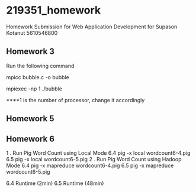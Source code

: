 # 219351_homework
Homework Submission for Web Application Development for Supason Kotanut 5610546800
## Homework 3
Run the following command

mpicc bubble.c -o bubble

mpiexec -np 1 ./bubble

****1 is the number of processor, change it accordingly
## Homework 5

## Homework 6

1 . Run Pig Word Count using Local Mode
    6.4  pig -x local wordcount6-4.pig
    6.5  pig -x local wordcount6-5.pig
2 . Run Pig Word Count using Hadoop Mode
    6.4	 pig -x mapreduce wordcount6-4.pig
    6.5	 pig -x mapreduce wordcount6-5.pig

6.4 Runtime (2min)
6.5 Runtime (48min)
